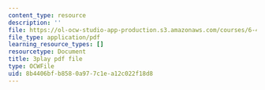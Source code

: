 ```yaml
---
content_type: resource
description: ''
file: https://ol-ocw-studio-app-production.s3.amazonaws.com/courses/6-451-principles-of-digital-communication-ii-spring-2005/8b4406bfb8580a977c1ea12c022f18d8_DNoNTre2Cf4.pdf
file_type: application/pdf
learning_resource_types: []
resourcetype: Document
title: 3play pdf file
type: OCWFile
uid: 8b4406bf-b858-0a97-7c1e-a12c022f18d8
---
```

